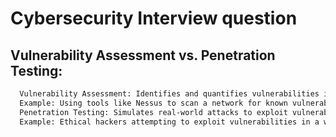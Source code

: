 # Cybersecurity Interview question




## Vulnerability Assessment vs. Penetration Testing:

```bash
  Vulnerability Assessment: Identifies and quantifies vulnerabilities in a system. It involves scanning the system for known vulnerabilities.
  Example: Using tools like Nessus to scan a network for known vulnerabilities in software
  Penetration Testing: Simulates real-world attacks to exploit vulnerabilities. It aims to determine the extent to which an attacker can gain unauthorized access.
  Example: Ethical hackers attempting to exploit vulnerabilities in a web application to gain access to sensitive data.
```